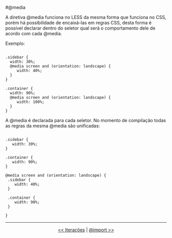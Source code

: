 #@media

A diretiva @media funciona no LESS da mesma forma que funciona no CSS, porém há possibilidade de encaixá-las em regras CSS, desta forma é possível declarar dentro do seletor qual será o comportamento dele de acordo com cada @media.

Exemplo:

```

.sidebar {
  width: 30%;
  @media screen and (orientation: landscape) {
     width: 40%;
  }
}

.container {
  width: 90%;
  @media screen and (orientation: landscape) {
     width: 100%;
  }
}

```
A @media é declarada para cada seletor. No momento de compilação todas as regras da mesma @media são unificadas:

```

.sidebar {
   width: 30%;
}

.container {
   width: 90%;
}

@media screen and (orientation: landscape) {
 .sidebar {
    width: 40%;
 }

 .container {
    width: 90%;
 }

}

```

___

<p align="center"><a href="iteration.md" title="Anterior"><< Iterações</a> | <a href="import.md" title="Próximo">@import >></a></p>
